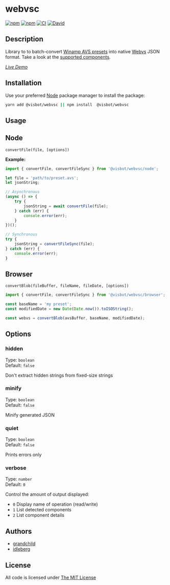 # webvsc

[![npm](https://flat.badgen.net/npm/license/@visbot/webvsc)](https://www.npmjs.org/package/@visbot/webvsc)
[![npm](https://flat.badgen.net/npm/v/@visbot/webvsc)](https://www.npmjs.org/package/@visbot/webvsc)
[![CI](https://img.shields.io/github/workflow/status/grandchild/AVS-File-Decoder/CI?style=flat-square)](https://github.com/grandchild/AVS-File-Decoder/actions)
[![David](https://flat.badgen.net/david/dep/grandchild/AVS-File-Decoder)](https://david-dm.org/grandchild/AVS-File-Decoder)

## Description

Library to to batch-convert [Winamp AVS presets](https://www.wikiwand.com/en/Advanced_Visualization_Studio) into native [Webvs](https://github.com/azeem/webvs) JSON format. Take a look at the [supported components](doc/components.md).

[*Live Demo*](https://idleberg.github.io/webvsc-ui/)

## Installation

Use your preferred [Node](https://nodejs.org) package manager to install the package:

```sh
yarn add @visbot/webvsc || npm install  @visbot/webvsc
```

## Usage

## Node

`convertFile(file, [options])`

**Example:**

```js
import { convertFile, convertFileSync } from '@visbot/webvsc/node';

let file = 'path/to/preset.avs';
let jsonString;

// Asynchronous
(async () => {
    try {
        jsonString = await convertFile(file);
    } catch (err) {
        console.error(err);
    }
})();

// Synchronous
try {
    jsonString = convertFileSync(file);
} catch (err) {
    console.error(err);
}
```

## Browser

`convertBlob(fileBuffer, fileName, fileDate, [options])`

```js
import { convertFile, convertFileSync } from '@visbot/webvsc/browser';

const baseName = 'my preset';
const modifiedDate = new Date(Date.now()).toISOString();

const webvs = convertBlob(avsBuffer, baseName, modifiedDate);
```

## Options

### hidden

Type: `boolean`  
Default: `false`  

Don't extract hidden strings from fixed-size strings

### minify

Type: `boolean`  
Default: `false`  

Minify generated JSON

### quiet

Type: `boolean`  
Default: `false`  

Prints errors only

### verbose

Type: `number`  
Default: `0`  

Control the amount of output displayed:

* `0` Display name of operation (read/write)
* `1` List detected components
* `2` List component details

## Authors

* [grandchild](https://github.com/grandchild)
* [idleberg](https://github.com/idleberg)

## License

All code is licensed under [The MIT License](http://opensource.org/licenses/MIT)
